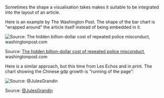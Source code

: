 Sometimes the shape a visualisation takes makes it suitable to be integrated into the layout of an article.

Here is an example by The Washington Post. The shape of the bar chart is “wrapped around” the article itself instead of being embedded in it.

![Source: [The hidden billion-dollar cost of repeated police misconduct](https://www.washingtonpost.com/investigations/interactive/2022/police-misconduct-repeated-settlements/), washingtonpost.com](Combining%20visualisations%20with%20other%20media%203195c842e70245d394d6c9e019d7165e/wapo-chart-layout.png)

Source: [The hidden billion-dollar cost of repeated police misconduct](https://www.washingtonpost.com/investigations/interactive/2022/police-misconduct-repeated-settlements/), washingtonpost.com

Here is a similar approach, but this time from Les Echos and in print. The chart showing the Chinese gdp growth is “running of the page”:

![Source: [@JulesGrandin](https://twitter.com/JulesGrandin/status/1075325066240552961) ](Combining%20visualisations%20with%20other%20media%203195c842e70245d394d6c9e019d7165e/spread-lemonde-grandin.jpg)

Source: [@JulesGrandin](https://twitter.com/JulesGrandin/status/1075325066240552961) 